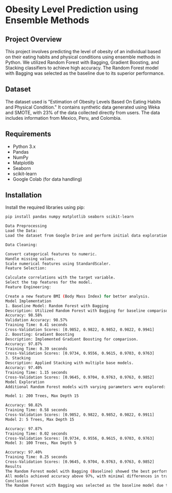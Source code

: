 # Obesity Level Prediction using Ensemble Methods

## Project Overview

This project involves predicting the level of obesity of an individual based on their eating habits and physical conditions using ensemble methods in Python. We utilized Random Forest with Bagging, Gradient Boosting, and Stacking classifiers to achieve high accuracy. The Random Forest model with Bagging was selected as the baseline due to its superior performance.

## Dataset

The dataset used is "Estimation of Obesity Levels Based On Eating Habits and Physical Condition." It contains synthetic data generated using Weka and SMOTE, with 23% of the data collected directly from users. The data includes information from Mexico, Peru, and Colombia.

## Requirements

- Python 3.x
- Pandas
- NumPy
- Matplotlib
- Seaborn
- scikit-learn
- Google Colab (for data handling)

## Installation

Install the required libraries using pip:

```bash
pip install pandas numpy matplotlib seaborn scikit-learn

Data Preprocessing
Load the Data:
Load the dataset from Google Drive and perform initial data exploration.

Data Cleaning:

Convert categorical features to numeric.
Handle missing values.
Scale numerical features using StandardScaler.
Feature Selection:

Calculate correlations with the target variable.
Select the top features for the model.
Feature Engineering:

Create a new feature BMI (Body Mass Index) for better analysis.
Model Implementation
1. Baseline Model: Random Forest with Bagging
Description: Utilized Random Forest with Bagging for baseline comparison.
Accuracy: 98.58%
Validation Accuracy: 98.57%
Training Time: 0.41 seconds
Cross-Validation Scores: [0.9852, 0.9822, 0.9852, 0.9822, 0.9941]
2. Boosting: Gradient Boosting
Description: Implemented Gradient Boosting for comparison.
Accuracy: 97.87%
Training Time: 0.39 seconds
Cross-Validation Scores: [0.9734, 0.9556, 0.9615, 0.9703, 0.9763]
3. Stacking
Description: Applied Stacking with multiple base models.
Accuracy: 97.40%
Training Time: 1.15 seconds
Cross-Validation Scores: [0.9645, 0.9704, 0.9763, 0.9763, 0.9852]
Model Exploration
Additional Random Forest models with varying parameters were explored:

Model 1: 200 Trees, Max Depth 15

Accuracy: 98.82%
Training Time: 0.58 seconds
Cross-Validation Scores: [0.9852, 0.9822, 0.9852, 0.9822, 0.9911]
Model 2: 5 Trees, Max Depth 15

Accuracy: 97.87%
Training Time: 0.02 seconds
Cross-Validation Scores: [0.9734, 0.9556, 0.9615, 0.9703, 0.9763]
Model 3: 100 Trees, Max Depth 5

Accuracy: 97.40%
Training Time: 0.25 seconds
Cross-Validation Scores: [0.9645, 0.9704, 0.9763, 0.9763, 0.9852]
Results
The Random Forest model with Bagging (Baseline) showed the best performance in terms of accuracy and cross-validation scores.
All models achieved accuracy above 97%, with minimal differences in training and validation times.
Conclusion
The Random Forest with Bagging was selected as the baseline model due to its highest accuracy and validation performance. Other models, including Gradient Boosting and Stacking, also performed well but were either slower or less accurate.
